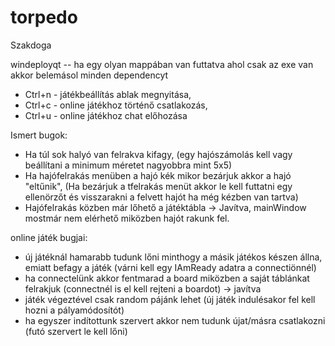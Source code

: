 # torpedo
Szakdoga

windeployqt	-- ha egy olyan mappában van futtatva ahol csak az exe van akkor belemásol minden dependencyt

- Ctrl+n - játékbeállítás ablak megnyitása,
- Ctrl+c - online játékhoz történő csatlakozás,
- Ctrl+u - online játékhoz chat előhozása

Ismert bugok: 
- Ha túl sok halyó van felrakva kifagy, (egy hajószámolás kell vagy beállítani a minimum méretet nagyobbra mint 5x5)
- Ha hajófelrakás menüben a hajó kék mikor bezárjuk akkor a hajó "eltűnik", (Ha bezárjuk a tfelrakás menüt akkor le kell futtatni egy ellenörzőt és visszarakni a felvett hajót ha még kézben van tartva)
- Hajófelrakás közben már lőhető a játéktábla -> Javítva, mainWindow mostmár nem elérhető miközben hajót rakunk fel.

online játék bugjai:
- új játéknál hamarabb tudunk lőni minthogy a másik játékos készen állna, emiatt befagy a játék (várni kell egy IAmReady adatra a connectiönnél)
- ha connectelünk akkor fentmarad a board miközben a saját táblánkat felrakjuk (connectnél is el kell rejteni a boardot) -> javítva
- játék végeztével csak random pájánk lehet (új játék indulésakor fel kell hozni a pályamódosítót)
- ha egyszer indítottunk szervert akkor nem tudunk újat/másra csatlakozni (futó szervert le kell lőni)